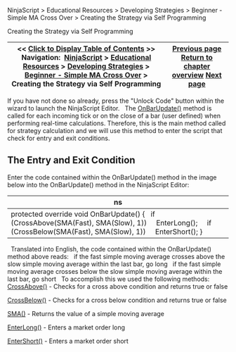 ﻿
NinjaScript \> Educational Resources \> Developing Strategies \> Beginner \- Simple MA Cross Over \> Creating the Strategy via Self Programming

Creating the Strategy via Self Programming

| \<\< [Click to Display Table of Contents](creating_the_strategy_via_self.md) \>\> **Navigation:**     [NinjaScript](ninjascript.md) \> [Educational Resources](educational_resources.md) \> [Developing Strategies](developing_strategies.md) \> [Beginner \- Simple MA Cross Over](beginner_-_simple_ma_cross_ove.md) \> Creating the Strategy via Self Programming | [Previous page](creating_the_strategy_via_the_.md) [Return to chapter overview](beginner_-_simple_ma_cross_ove.md) [Next page](compiling7.md) |
| --- | --- |
If you have not done so already, press the "Unlock Code" button within the wizard to launch the NinjaScript Editor.
 
The [OnBarUpdate()](onbarupdate.md) method is called for each incoming tick or on the close of a bar (user defined) when performing real\-time calculations. Therefore, this is the main method called for strategy calculation and we will use this method to enter the script that check for entry and exit conditions.
 
## The Entry and Exit Condition
Enter the code contained within the OnBarUpdate() method in the image below into the OnBarUpdate() method in the NinjaScript Editor:
 

| ns |
| --- |
| protected override void OnBarUpdate() {    if (CrossAbove(SMA(Fast), SMA(Slow), 1))      EnterLong();        if (CrossBelow(SMA(Fast), SMA(Slow), 1))      EnterShort(); } |
 
Translated into English, the code contained within the OnBarUpdate() method above reads:
 
if the fast simple moving average crosses above the slow simple moving average within the last bar, go long
 
if the fast simple moving average crosses below the slow simple moving average within the last bar, go short
 
To accomplish this we used the following methods:
 
[CrossAbove()](crossabove.md) \- Checks for a cross above condition and returns true or false   

[CrossBelow()](crossbelow.md) \- Checks for a cross below condition and returns true or false   

[SMA()](moving_average_-_simple_sma.md) \- Returns the value of a simple moving average   

[EnterLong()](enterlong.md) \- Enters a market order long   

[EnterShort()](entershort.md) \- Enters a market order short
